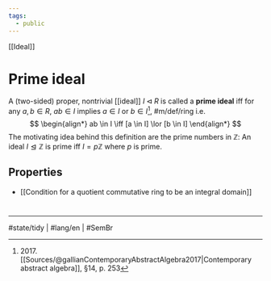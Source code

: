 ```yaml
---
tags:
  - public
---
```

[[Ideal]]
# Prime ideal

A (two-sided) proper, nontrivial [[ideal]] $I \triangleleft R$ is called a **prime ideal** iff for any $a,b \in R$, $ab \in I$ implies $a \in I$ or $b \in I$[^2017], #m/def/ring i.e.
$$
\begin{align*}
ab \in I \iff [a \in I] \lor [b \in I]
\end{align*}
$$
The motivating idea behind this definition are the prime numbers in $\mathbb{Z}$:
An ideal $I \trianglelefteq \mathbb{Z}$ is prime iff $I = p\mathbb{Z}$ where $p$ is prime.

  [^2017]: 2017\. [[Sources/@gallianContemporaryAbstractAlgebra2017|Contemporary abstract algebra]], §14, p. 253

## Properties

- [[Condition for a quotient commutative ring to be an integral domain]]

#
---
#state/tidy | #lang/en | #SemBr
